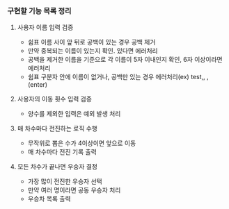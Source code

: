 ### 구현할 기능 목록 정리

1. 사용자 이름 입력 검증
   - 쉼표 이름 사이 앞 뒤로 공백이 있는 경우 공백 제거
   - 만약 중복되는 이름이 있는지 확인. 있다면 에러처리
   - 공백을 제거한 이름을 기준으로 각 이름이 5자 이내인지 확인, 6자 이상이라면 에러처리
   - 쉼표 구분자 안에 이름이 없거나, 공백만 있는 경우 에러처리(ex) test,,    , (enter)
   
2. 사용자의 이동 횟수 입력 검증
   - 양수를 제외한 입력은 예외 발생 처리 

3. 매 차수마다 전진하는 로직 수행
   - 무작위로 뽑은 수가 4이상이면 앞으로 이동 
   - 매 차수마다 전진 기록 출력

4. 모든 차수가 끝나면 우숭자 결정
   - 가장 많이 전진한 우승자 선택
   - 만약 여러 명이라면 공동 우승자 처리 
   - 우승차 목록 출력 


